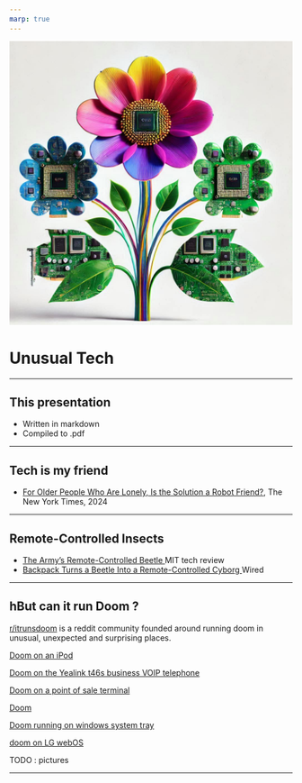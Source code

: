 ```yaml
---
marp: true
---
```


![bg left](/images/GPU-flower.jpg)

# Unusual Tech

---

## This presentation

- Written in markdown
- Compiled to .pdf

---

## Tech is my friend

- [For Older People Who Are Lonely, Is the Solution a Robot Friend?](https://www.nytimes.com/2024/07/06/nyregion/ai-robot-elliq-loneliness.html), The New York Times, 2024

---

## Remote-Controlled Insects

- [The Army’s Remote-Controlled Beetle
](https://www.technologyreview.com/2009/01/29/95502/the-armys-remote-controlled-beetle/)MIT tech review
- [Backpack Turns a Beetle Into a Remote-Controlled Cyborg
](https://www.wired.com/2015/03/watch-flying-remote-controlled-cyborg-bug/)Wired

---

## hBut can it run Doom ?

[r/itrunsdoom](https://www.reddit.com/r/itrunsdoom/) is a reddit community founded around running doom in unusual, unexpected and surprising places.

[Doom on an iPod](https://www.reddit.com/r/itrunsdoom/comments/1f9zysz/duke_nukem_3d_quake_and_doom_all_running_on_an/)

[Doom on the Yealink t46s business VOIP telephone](https://www.reddit.com/r/itrunsdoom/comments/1eo2wlg/doom_on_yealink_t46s_business_voip_telephone/)

[Doom on a point of sale terminal](https://www.reddit.com/r/itrunsdoom/comments/1fmegao/doom_running_on_a_pos_terminal_vx820/)

[Doom](https://www.reddit.com/r/itrunsdoom/comments/1d41wlt/panasonic_welding_robot/)

[Doom running on windows system tray](https://www.reddit.com/r/itrunsdoom/comments/12edboe/doom_in_windows_system_tray/)

[doom on LG webOS](https://www.reddit.com/r/itrunsdoom/comments/srgoxb/doom_on_lg_webos/)

TODO : pictures

---


